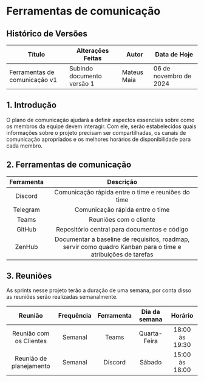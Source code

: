 # Ferramentas de comunicação

## Histórico de Versões

| **Título**                   | **Alterações Feitas**                  | **Autor**      | **Data de Hoje**         |
|------------------------------|----------------------------------------|----------------|--------------------------|
| Ferramentas de comunicação v1       | Subindo documento versão 1             | Mateus Maia    | 06 de novembro de 2024    |


## 1. Introdução

O plano de comunicação ajudará a definir aspectos essenciais sobre como os membros da equipe devem interagir. Com ele, serão estabelecidos quais informações sobre o projeto precisam ser compartilhadas, os canais de comunicação apropriados e os melhores horários de disponibilidade para cada membro.

## 2. Ferramentas de comunicação

|    Ferramenta    |                        Descrição                      |
|:----------------:|:-----------------------------------------------------:|
|     Discord      |  Comunicação rápida entre o time e reuniões do time   |
|     Telegram     |  Comunicação rápida entre o time                      |
|      Teams       |  Reuniões com o cliente                               |
|     GitHub       |  Repositório central para documentos e código         |
|     ZenHub       |  Documentar a baseline de requisitos, roadmap, servir como quadro Kanban para o time e atribuições de tarefas   |

## 3. Reuniões

As sprints nesse projeto terão a duração de uma semana, por conta disso as reuniões serão realizadas semanalmente.


|            Reunião                |     Frequência    |    Ferramenta  | Dia da semana  |     Horário    |
|:---------------------------------:|:-----------------:|:--------------:|:--------------:|:--------------:|
|     Reunião com os Clientes       |       Semanal     |      Teams     |  Quarta-Feira  | 18:00 às 19:30 |                   
|     Reunião de planejamento       |       Semanal     |     Discord    |    Sábado      | 15:00 às 18:00 |
